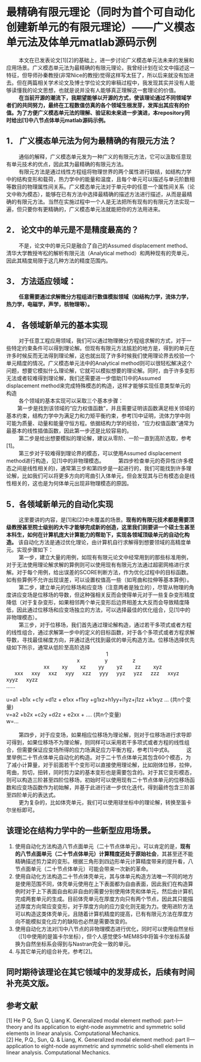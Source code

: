 # 最精确有限元理论（同时为首个可自动化创建新单元的有限元理论）——广义模态单元法及体单元matlab源码示例
` ` ` ` ` ` 本文在已发表论文[1][2]的基础上，进一步讨论广义模态单元法未来的发展和应用场景。广义模态单元法为最精确的有限元理论，我曾经计划在论文中描述这一特征，但导师孙秦教授(非常Nice的教授)觉得这样写太狂了，所以后来就没有加进去。但在两篇相关学术论文及博士学位论文的审稿过程中，我发现其实并没有人能够读懂我的论文思想，也就是说并没有人能够真正理解这一套理论的价值。<br>
` ` ` ` ` ` **在当前开源的潮流下，我期望能够以开源的方式，使该理论通过不同领域学者们的共同努力，最终在工程数值仿真的各个领域生根发芽，发挥出其应有的价值。为了方便广义模态单元法的理解、验证和未来进一步演进，本repository同时给出[1]中八节点体单元matlab源码示例。**
## 1． 广义模态单元法为何为最精确的有限元方法？
` ` ` ` ` ` 通俗的解释，广义模态单元发为一种广义的有限元方法，它可以汲取任意现有单元技术的优点，因此其为最精确的有限元方法。<br>
` ` ` ` ` ` 有限元方法是通过线性方程组将物理世界的两个属性进行联结，如结构力学中的结构变形和载荷，热力学中的能量和温度，且每个单元可以描述与单元阶数相等数目的物理属性间关系。广义模态单元法对于单元中的任意一个属性间关系（论文中称为模态），能够在已有方法中选择最精确的描述方法进行描述，从而是最精确的有限元方法。当然在实施过程中一个人是无法把所有现有的有限元方法实现一遍，但只要你有更精确的，广义模态单元法就能把你的方法用进来。<br>

## 2． 论文中的单元是不是精度最高的？
` ` ` ` ` ` 不是，论文中的单元只是融合了自己的Assumed displacement method、清华大学教授岑松的解析有限元法（Analytical method）和两种现有的壳单元，因此其精度局限于这几种方法的精度范围内。

## 3． 方法适应领域：
` ` ` ` ` ` **任意需要通过求解微分方程组进行数值模拟领域（如结构力学，流体力学，热力学，电磁学，声学，核物理等）。**
    
## 4． 各领域新单元的基本实现
` ` ` ` ` ` 对于任意工程应用领域，我们可以通过物理微分方程组求解的方式，对于一些特定约束条件可以得到理论解。但现有有限元方法尴尬的地方是，得到的单元在许多时候反而无法得到理论解，这也就出现了许多时候我们使用理论界去校验一个单元精度的情况。广义模态单元法中的Analytical method则可以很轻松解决这个问题，想要它模拟什么理论解，它就可以模拟想要的理论解。同时，由于许多变形无法或者较难得到理论解，我们还需要进一步借助[1]中的Assumed displacement method来完成特殊模态的构造，这样才能够实现任意类型单元的构造<br>
` ` ` ` ` ` 各个领域的基本实现可以采取三个基本步骤：<br>
` ` ` ` ` ` 第一步是找到该领域的“应力权值函数”，并且需要证明该函数满足相关领域的基本约束，结构力学中为满足力和力矩平衡约束，参考[1]中证明，流体力学中则可能为质量、动量和能量守恒方程。依据结构力学的经验，“应力权值函数”通常为最基本的线性插值函数，因此第一步还是比较容易的。<br>
` ` ` ` ` ` 第二步是给出想要模拟的理论解，建议从零阶、一阶一直到高阶选取，参考[1]。<br>
` ` ` ` ` ` 第三步对于较难得到理论界的模态，可以使用Assumed displacement method进行构造，见[1]中的非物理模态。
` ` ` ` ` ` 第四步检查单元的奇异性(许多模态之间是线性相关的)，通常第三步和第四步是一起进行的，我们可能找到许多理论解，比如我们可以将更多方向的弯曲引入体单元，但会发现其与已有模态会是线性相关的，这也是为何体单元出现非物理模态的原因。
## 5．各领域新单元的自动化实现
` ` ` ` ` ` 这里要讲的内容，是[1]和[2]中未覆盖的场景。**现有的有限元技术都是需要顶级教授甚至院士级别的大牛才能够完成新的创造，这里我们则要讲一个硕士生甚至本科生，如何在计算机庞大计算能力的帮助下，实现各领域顶级单元的自动化构造。** 该自动化方法是通过优化理论，由计算机自行求解得到想要领域的高精度单元。实现步骤如下：<br>
` ` ` ` ` ` 第一步，建立大量的用例，如现有有限元论文中经常用到的那些标准用例，对于无法使用理论解求解的算例则可以使用现有有限元方法通过超密网格进行求解。对于每个用例，给出误差的SCORE判断方法，作为优化过程中的目标函数。如有些算例不允许出现误差，可以设置权值高一些（如弯曲和拉伸等基本算例）。<br>
` ` ` ` ` ` 第二步，建立单元的位移场和应变场（注意两者是独立的），尽管从物理的角度讲应变场是位移场的导数，但这种强相关反而会使得单元对于一些复杂变形精度降低（对于复杂变形，如果相邻两个单元变形后边界相差太大反而会导致精度降低，因此通过位移场和应变场独立的方法，可以选择最佳的优化组合，见[1]中的非物理模态）。<br>
` ` ` ` ` ` 第三步，对于位移场，我们首先通过理论解构造，通过若干多项式或者方程的线性组合，通过求解第一步中的定义的目标函数，对于各个多项式或者方程求解导数，寻找最佳梯度方向，并通过迭代找到最优的单元构造方法。位移场选择优先级如下所示，通常从低阶至高阶选择<br>
` ` ` ` ` ` ` ` ` ` ` ` ` ` ` ` ` ` ` ` ` ` ` ` ` ` ` ` ` ` ` ` ` ` ` ` ` ` ` ` ` ` ` ` ` ` ` ` 1<br>
` ` ` ` ` ` ` ` ` ` ` ` ` ` ` ` ` ` ` ` ` ` ` ` ` ` ` ` ` ` ` ` ` ` x` ` ` ` ` ` ` ` ` ` ` ` y` ` ` ` ` ` ` ` ` ` ` ` z<br>
` ` ` ` ` ` ` ` ` ` ` ` ` ` ` ` ` ` xx` ` ` ` ` ` xy` ` ` ` ` ` xz` ` ` ` ` ` yy` ` ` ` ` ` yz` ` ` ` ` ` zz` ` ` ` ` ` xyz<br>
` ` ` `  xxx` ` ` `  xxy` ` ` `   xxz` ` ` `  xyy` ` ` `  xzz` ` ` `  yyy` ` ` `  yyz` ` ` `  yzz` ` ` `  zzz` ` ` `  xxyz` ` ` `  xyyz` ` ` `  xyzz<br>
……<br>
<br>
u=a1 +b1x +c1y +d1z + e1xx +f1xy +g1xz+h1yy+i1yz+j1zz +k1xyz … (共n个变量)<br>
v=a2 +b2x +c2y +d2z + e2xx + …. (共n个变量)<br>
w=…<br>
<br>
` ` ` ` ` ` 第四步，对于应变场，如果相应位移场为理论解，则对于位移场进行求导即可得到，如果位移场不为理论解，则同样可以采用若干多项式或者方程的线性组合，但需要保证应变场所得的应力场满足应力平衡方程，参考[1]中式8。
` ` ` ` ` ` 这里举例二十节点体单元自动化的构造。对于二十节点体单元其包含60个模态，为了减小计算量，对于前面若干个变形可以直接使用理论解，比如刚体位移，拉伸，弯曲，剪切，扭转，同时剪力梁的基本变形也是需要包含的。对于其它变形模态，则可以构造三阶甚至四阶位移场，初始时可以使用现有二十节点体单元的位移场函数和应变场函数作为初始解，并基于此进行进一步优化迭代，得到最终包含三阶甚至四阶单元的表达式。<br>
` ` ` ` ` ` 更为复杂的，比如体壳单元，我们可以使用球坐标中的理论解，转换至笛卡尔坐标即可。


## 该理论在结构力学中的一些新型应用场景。
1.	使用自动化方法构造八节点面单元（二十节点体单元）。可以肯定的是，**现有的八节点面单元（二十节点体单元）计算精度还处于原始社会**，其甚至还不能精确描述剪力梁的变形。根据三角形到四边形单元计算精度带来的提升看，八节点面单元（二十节点体单元）可能会带来一次新的革命。<br>
2.	使用自动化方法构造二十节点体壳单元，其与体单元构造方法唯一不同的地方是使用范围不同，体壳单元使用在上下表面都为自由表面，因此我们在构造算例时对于上下表面自由和非自由的需要分别使用体壳和体单元，然后由计算机完成两套单元的生成。目前体壳单元在厚度方向只有两个节点，因此其只能描述厚度方向常应变变形，对于厚度方向的应力变化则无能为力。使用进阶方法可以构造这类体壳单元，且随着计算机精度的提高，已有有限元方法在厚度方向不能模拟变化应力的缺陷也必然是需要改变的。<br>
3.	使用自动化方法对[1]中八节点的非物理模态进行优化，同时可以使用自然坐标（[1]中使用的是笛卡尔坐标），但个人感觉使S-MEM8S中将笛卡尔坐标系替换为自然坐标系会得到与Nastran完全一致的单元。<br>
4.  与其它单元的组合补充，参考[2]。<br>
## 同时期待该理论在其它领域中的发芽成长，后续有时间补充英文版。

## 参考文献
[1] He P Q, Sun Q, Liang K. Generalized modal element method: part-I—theory and its application to eight-node asymmetric and symmetric solid elements in linear analysis. Computational Mechanics.<br>
[2] He, P.Q., Sun, Q. & Liang, K. Generalized modal element method: part II—application to eight-node asymmetric and symmetric solid-shell elements in linear analysis. Computational Mechanics. 
